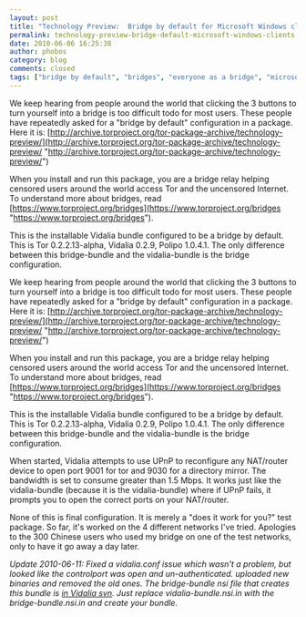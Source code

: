 ```yaml
---
layout: post
title: "Technology Preview:  Bridge by default for Microsoft Windows clients"
permalink: technology-preview-bridge-default-microsoft-windows-clients
date: 2010-06-06 16:25:38
author: phobos
category: blog
comments: closed
tags: ["bridge by default", "bridges", "everyone as a bridge", "microsoft windows"]
---
```


We keep hearing from people around the world that clicking the 3 buttons to turn yourself into a bridge is too difficult todo for most users. These people have repeatedly asked for a "bridge by default" configuration in a package. Here it is: [http://archive.torproject.org/tor-package-archive/technology-preview/](http://archive.torproject.org/tor-package-archive/technology-preview/ "http://archive.torproject.org/tor-package-archive/technology-preview/")

When you install and run this package, you are a bridge relay helping censored users around the world access Tor and the uncensored Internet.  
 To understand more about bridges, read [https://www.torproject.org/bridges](https://www.torproject.org/bridges "https://www.torproject.org/bridges").

This is the installable Vidalia bundle configured to be a bridge by default. This is Tor 0.2.2.13-alpha, Vidalia 0.2.9, Polipo 1.0.4.1. The only difference between this bridge-bundle and the vidalia-bundle is the bridge configuration.

<!-- more -->

We keep hearing from people around the world that clicking the 3 buttons to turn yourself into a bridge is too difficult todo for most users. These people have repeatedly asked for a "bridge by default" configuration in a package. Here it is: [http://archive.torproject.org/tor-package-archive/technology-preview/](http://archive.torproject.org/tor-package-archive/technology-preview/ "http://archive.torproject.org/tor-package-archive/technology-preview/")

When you install and run this package, you are a bridge relay helping censored users around the world access Tor and the uncensored Internet.  
 To understand more about bridges, read [https://www.torproject.org/bridges](https://www.torproject.org/bridges "https://www.torproject.org/bridges").

This is the installable Vidalia bundle configured to be a bridge by default. This is Tor 0.2.2.13-alpha, Vidalia 0.2.9, Polipo 1.0.4.1. The only difference between this bridge-bundle and the vidalia-bundle is the bridge configuration.

When started, Vidalia attempts to use UPnP to reconfigure any NAT/router device to open port 9001 for tor and 9030 for a directory mirror. The bandwidth is set to consume greater than 1.5 Mbps. It works just like the vidalia-bundle (because it is the vidalia-bundle) where if UPnP fails, it prompts you to open the correct ports on your NAT/router.

None of this is final configuration. It is merely a "does it work for you?" test package. So far, it's worked on the 4 different networks I've tried. Apologies to the 300 Chinese users who used my bridge on one of the test networks, only to have it go away a day later.

*Update 2010-06-11: Fixed a vidalia.conf issue which wasn't a problem, but looked like the controlport was open and un-authenticated. uploaded new binaries and removed the old ones. The bridge-bundle nsi file that creates this bundle is [in Vidalia svn](https://trac.vidalia-project.net/browser/vidalia/trunk/pkg/win32/bridge-bundle.nsi.in). Just replace vidalia-bundle.nsi.in with the bridge-bundle.nsi.in and create your bundle.*
